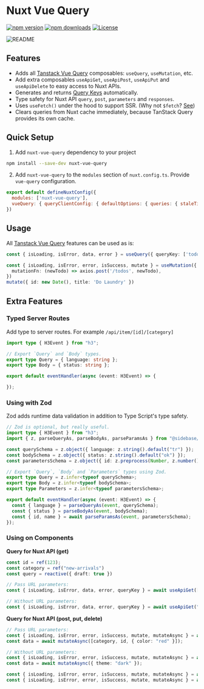<!--
Get your module up and running quickly.

Find and replace all on all files (CMD+SHIFT+F):
- Name: Nuxt Vue Query
- Package name: nuxt-vue-query
- Description: Type safe TanStack Vue Query module for Nuxt.
-->

# Nuxt Vue Query

[![npm version][npm-version-src]][npm-version-href]
[![npm downloads][npm-downloads-src]][npm-downloads-href]
[![License][license-src]][license-href]

![README](https://user-images.githubusercontent.com/1497060/221602402-7bb6d80b-2585-4b94-94a2-105d98a3e99b.png)

## Features

<!-- Highlight some of the features your module provide here -->
- Adds all [Tanstack Vue Query](https://tanstack.com/query/v4/docs/vue/overview) composables: `useQuery`, `useMutation`, etc.
- Add extra composables `useApiGet`, `useApiPost`, `useApiPut` and `useApiDelete` to easy access to Nuxt APIs.
- Generates and returns [Query Keys](https://tanstack.com/query/v4/docs/vue/guides/query-keys) automatically.
- Type safety for Nuxt API `query`, `post`, `parameters` and `responses`.
- Uses `useFetch()` under the hood to support SSR. (Why not `$fetch`? [See](https://github.com/nuxt/nuxt/discussions/18731))
- Clears queries from Nuxt cache immediately, because TanStack Query provides its own cache.

## Quick Setup

1. Add `nuxt-vue-query` dependency to your project

```bash
npm install --save-dev nuxt-vue-query
```

2. Add `nuxt-vue-query` to the `modules` section of `nuxt.config.ts`. Provide `vue-query` configuration.

```js
export default defineNuxtConfig({
  modules: ['nuxt-vue-query'],
  vueQuery: { queryClientConfig: { defaultOptions: { queries: { staleTime: 60000 } } } }
})
```

## Usage

All [Tanstack Vue Query](https://tanstack.com/query/v4/docs/vue/overview) features can be used as is:

```ts
const { isLoading, isError, data, error } = useQuery({ queryKey: ['todos'], queryFn: fetchTodoList })

const { isLoading, isError, error, isSuccess, mutate } = useMutation({
  mutationFn: (newTodo) => axios.post('/todos', newTodo),
})
mutate({ id: new Date(), title: 'Do Laundry' })
```

## Extra Features

### Typed Server Routes
Add type to server routes. For example `/api/item/[id]/[category]`

```ts
import type { H3Event } from "h3";

// Export `Query` and `Body` types.
export type Query = { language: string };
export type Body = { status: string };

export default eventHandler(async (event: H3Event) => {

});
```

### Using with Zod

Zod adds runtime data validation in addition to Type Script's type safety.

```ts
// Zod is optional, but really useful.
import type { H3Event } from "h3";
import { z, parseQueryAs, parseBodyAs, parseParamsAs } from "@sidebase/nuxt-parse";

const querySchema = z.object({ language: z.string().default("tr") });
const bodySchema = z.object({ status: z.string().default("ok") });
const parametersSchema = z.object({ id: z.preprocess(Number, z.number()), category: z.string() }).required({ id: true, name: true });

// Export `Query`, `Body` and `Parameters` types using Zod.
export type Query = z.infer<typeof querySchema>;
export type Body = z.infer<typeof bodySchema>;
export type Parameters = z.infer<typeof parametersSchema>;

export default eventHandler(async (event: H3Event) => {
  const { language } = parseQueryAs(event, querySchema);
  const { status } = parseBodyAs(event, bodySchema);
  const { id, name } = await parseParamsAs(event, parametersSchema);
});
```

### Using on Components

**Query for Nuxt API (get)**

```ts
const id = ref(123);
const category = ref("new-arrivals")
const query = reactive({ draft: true })

// Pass URL parameters:
const { isLoading, isError, data, error, queryKey } = await useApiGet(["/api/item/:category/:id", category, id], query, options);

// Without URL parameters:
const { isLoading, isError, data, error, queryKey } = await useApiGet("/api/prefs", query, options);
```

**Query for Nuxt API (post, put, delete)**

```ts
// Pass URL parameters:
const { isLoading, isError, error, isSuccess, mutate, mutateAsync } = await useApiPost("/api/item/:category/:id", options);
const data = await mutateAsync([category, id, { color: "red" }]);

// Without URL parameters:
const { isLoading, isError, error, isSuccess, mutate, mutateAsync } = await useApiPost("/api/prefs", options);
const data = await mutateAsync({ theme: "dark" });

const { isLoading, isError, error, isSuccess, mutate, mutateAsync } = await useApiPut("/api/prefs", options);
const { isLoading, isError, error, isSuccess, mutate, mutateAsync } = await useApiDelete("/api/prefs", options);
```

<!-- Badges -->
[npm-version-src]: https://img.shields.io/npm/v/nuxt-vue-query/latest.svg?style=flat&colorA=18181B&colorB=28CF8D
[npm-version-href]: https://npmjs.com/package/nuxt-vue-query

[npm-downloads-src]: https://img.shields.io/npm/dm/nuxt-vue-query.svg?style=flat&colorA=18181B&colorB=28CF8D
[npm-downloads-href]: https://npmjs.com/package/nuxt-vue-query

[license-src]: https://img.shields.io/npm/l/nuxt-vue-query.svg?style=flat&colorA=18181B&colorB=28CF8D
[license-href]: https://npmjs.com/package/nuxt-vue-query
